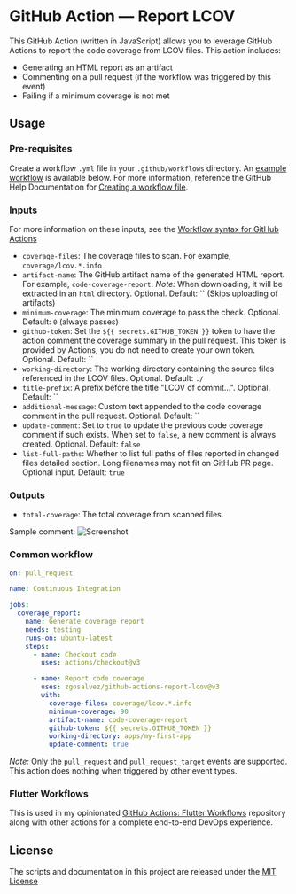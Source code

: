 # GitHub Action — Report LCOV

This GitHub Action (written in JavaScript) allows you to leverage GitHub Actions to report the code coverage from LCOV files. This action includes:

- Generating an HTML report as an artifact
- Commenting on a pull request (if the workflow was triggered by this event)
- Failing if a minimum coverage is not met

## Usage

### Pre-requisites

Create a workflow `.yml` file in your `.github/workflows` directory. An [example workflow](#common-workflow) is available below. For more information, reference the GitHub Help Documentation for [Creating a workflow file](https://help.github.com/en/articles/configuring-a-workflow#creating-a-workflow-file).

### Inputs

For more information on these inputs, see the [Workflow syntax for GitHub Actions](https://docs.github.com/actions/reference/workflow-syntax-for-github-actions#jobsjob_idstepswith)

- `coverage-files`: The coverage files to scan. For example, `coverage/lcov.*.info`
- `artifact-name`: The GitHub artifact name of the generated HTML report. For example, `code-coverage-report`. _Note:_ When downloading, it will be extracted in an `html` directory. Optional. Default: `` (Skips uploading of artifacts)
- `minimum-coverage`: The minimum coverage to pass the check. Optional. Default: `0` (always passes)
- `github-token`: Set the `${{ secrets.GITHUB_TOKEN }}` token to have the action comment the coverage summary in the pull request. This token is provided by Actions, you do not need to create your own token. Optional. Default: ``
- `working-directory`: The working directory containing the source files referenced in the LCOV files. Optional. Default: `./`
- `title-prefix`: A prefix before the title "LCOV of commit...". Optional. Default: ``
- `additional-message`: Custom text appended to the code coverage comment in the pull request. Optional. Default: ``
- `update-comment`: Set to `true` to update the previous code coverage comment if such exists. When set to `false`, a new comment is always created. Optional. Default: `false`
- `list-full-paths`: Whether to list full paths of files reported in changed files detailed section. Long filenames may not fit on GitHub PR page. Optional input. Default: `true`

### Outputs

- `total-coverage`: The total coverage from scanned files.

Sample comment:
![Screenshot](assets/comment.png)

### Common workflow

```yaml
on: pull_request

name: Continuous Integration

jobs:
  coverage_report:
    name: Generate coverage report
    needs: testing
    runs-on: ubuntu-latest
    steps:
      - name: Checkout code
        uses: actions/checkout@v3

      - name: Report code coverage
        uses: zgosalvez/github-actions-report-lcov@v3
        with:
          coverage-files: coverage/lcov.*.info
          minimum-coverage: 90
          artifact-name: code-coverage-report
          github-token: ${{ secrets.GITHUB_TOKEN }}
          working-directory: apps/my-first-app
          update-comment: true
```

_Note:_ Only the `pull_request` and `pull_request_target` events are supported. This action does nothing when triggered by other event types.

### Flutter Workflows

This is used in my opinionated [GitHub Actions: Flutter Workflows](https://github.com/zgosalvez/github-actions-flutter-workflows) repository along with other actions for a complete end-to-end DevOps experience.

## License

The scripts and documentation in this project are released under the [MIT License](LICENSE.md)
